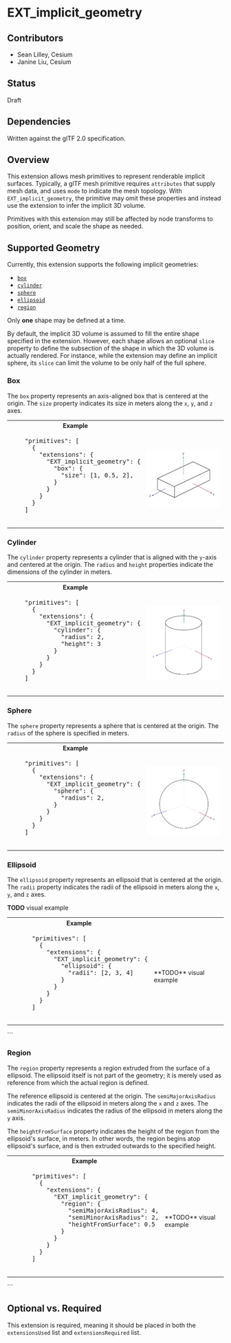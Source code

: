 # EXT_implicit_geometry

## Contributors
- Sean Lilley, Cesium
- Janine Liu, Cesium

## Status
Draft

## Dependencies
Written against the glTF 2.0 specification.

## Overview

This extension allows mesh primitives to represent renderable implicit surfaces. Typically, a glTF mesh primitive requires `attributes` that supply mesh data, and uses `mode` to indicate the mesh topology. With `EXT_implicit_geometry`, the primitive may omit these properties and instead use the extension to infer the implicit 3D volume.

Primitives with this extension may still be affected by node transforms to position, orient, and scale the shape as needed.

## Supported Geometry

Currently, this extension supports the following implicit geometries:
- [`box`](#box)
- [`cylinder`](#cylinder)
- [`sphere`](#sphere)
- [`ellipsoid`](#ellipsoid)
- [`region`](#region)

Only **one** shape may be defined at a time.

By default, the implicit 3D volume is assumed to fill the entire shape specified in the extension. However, each shape allows an optional `slice` property to define the subsection of the shape in which the 3D volume is actually rendered. For instance, while the extension may define an implicit sphere, its `slice` can limit the volume to be only half of the full sphere.

### Box

The `box` property represents an axis-aligned box that is centered at the origin. The `size` property indicates its size in meters along the `x`, `y`, and `z` axes.

<table>
  <tr>
    <th>
    Example
    </th>
  </tr>
  <tr>
    <td><pre>
    "primitives": [
      {
        "extensions": {
          "EXT_implicit_geometry": {
            "box": {
              "size": [1, 0.5, 2],
            }
          }
        }
      }
    ]
    </pre></td>
    <td>
    <img src="figures/box.png"/>
    </td>
  </tr>
</table>

### Cylinder

The `cylinder` property represents a cylinder that is aligned with the `y`-axis and centered at the origin. The `radius` and `height` properties indicate the dimensions of the cylinder in meters. 

<table>
  <tr>
    <th>
    Example
    </th>
  </tr>
  <tr>
    <td><pre>
    "primitives": [
      {
        "extensions": {
          "EXT_implicit_geometry": {
            "cylinder": {
              "radius": 2,
              "height": 3
            }
          }
        }
      }
    ]
    </pre></td>
    <td>
    <img src="figures/cylinder.png"/>
    </td>
  </tr>
</table>

### Sphere

The `sphere` property represents a sphere that is centered at the origin. The `radius` of the sphere is specified in meters.

<table>
  <tr>
    <th>
    Example
    </th>
  </tr>
  <tr>
    <td><pre>
    "primitives": [
      {
        "extensions": {
          "EXT_implicit_geometry": {
            "sphere": {
              "radius": 2,
            }
          }
        }
      }
    ]
    </pre></td>
    <td>
    <img src="figures/sphere.png"/>
    </td>
  </tr>
</table>

### Ellipsoid

The `ellipsoid` property represents an ellipsoid that is centered at the origin. The `radii` property indicates the radii of the ellipsoid in meters along the `x`, `y`, and `z` axes.

**TODO** visual example

<table>
  <tr>
    <th>
    Example
    </th>
  </tr>
  <tr>
    <td><pre>
      "primitives": [
        {
          "extensions": {
            "EXT_implicit_geometry": {
              "ellipsoid": {
                "radii": [2, 3, 4]
              }
            }
          }
        }
      ]
    </pre></td>
    <td>
    **TODO** visual example
    </td>
  </tr>
</table>
```

### Region

The `region` property represents a region extruded from the surface of a ellipsoid. The ellipsoid itself is not part of the geometry; it is merely used as reference from which the actual region is defined.

The reference ellipsoid is centered at the origin. The `semiMajorAxisRadius` indicates the radii of the ellipsoid in meters along the `x` and `z` axes. The `semiMinorAxisRadius` indicates the radius of the ellipsoid in meters along the `y` axis.

The `heightFromSurface` property indicates the height of the region from the ellipsoid's surface, in meters. In other words, the region begins atop ellipsoid's surface, and is then extruded outwards to the specified height.

<table>
  <tr>
    <th>
    Example
    </th>
  </tr>
  <tr>
    <td><pre>
      "primitives": [
        {
          "extensions": {
            "EXT_implicit_geometry": {
              "region": {
                "semiMajorAxisRadius": 4,
                "semiMinorAxisRadius": 2,
                "heightFromSurface": 0.5 
              }
            }
          }
        }
      ]
    </pre></td>
    <td>
    **TODO** visual example
    </td>
  </tr>
</table>
```

## Optional vs. Required
This extension is required, meaning it should be placed in both the `extensionsUsed` list and `extensionsRequired` list.
